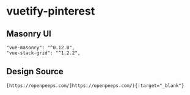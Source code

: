 # vuetify-pinterest

## Masonry UI

```
"vue-masonry": "^0.12.0",
"vue-stack-grid": "^1.2.2",
```

## Design Source

```
[https://openpeeps.com/]https://openpeeps.com/){:target="_blank"}
```
